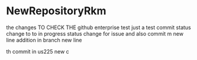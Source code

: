 # NewRepositoryRkm
 the changes TO CHECK THE github enterprise 
test 
just a test commit
status change to to in progress
status change for issue and also commit m
new line addition in branch
new line

 th
commit in us225
new c

